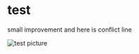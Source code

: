 # test

small improvement
and here is conflict line

![test picture](https://marinegeo.github.io/assets/img/MarineGEO_logo.png "Here is the sample picture")
